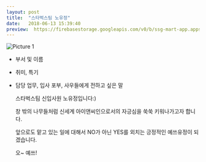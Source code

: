 ```yaml
---
layout: post
title:  "스타벅스팀 노유정"
date:   2018-06-13 15:39:40
preview:  https://firebasestorage.googleapis.com/v0/b/ssg-mart-app.appspot.com/o/%EB%8F%99%EA%B8%B0%EC%82%AC%EC%A7%84%2F191913.jpg?alt=media&token=1520b8bf-c8dd-48e2-9147-507ca9cc543d
---
```


![Picture 1](https://firebasestorage.googleapis.com/v0/b/ssg-mart-app.appspot.com/o/%EC%85%80%EC%B9%B4%2F%EB%85%B8%EC%9C%A0%EC%A0%95.jpg?alt=media&token=c99193e0-a092-44d7-9989-d59357d559dd)


* 부서 및 이름


* 취미, 특기


* 담당 업무, 입사 포부, 사우들에게 전하고 싶은 말 

    스타벅스팀 신입사원 노유정입니다:)

    창 밖의 나무들처럼 신세계 아이앤씨인으로서의 자긍심을 쑥쑥 키워나가고자 합니다.

    앞으로도  맡고 있는 일에 대해서 NO가 아닌 YES를 외치는 긍정적인 예쓰유정이 되겠습니다.

    오~ 예쓰!